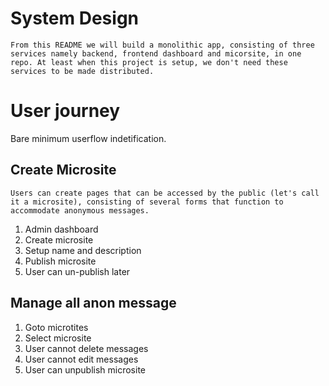 # System Design

```
From this README we will build a monolithic app, consisting of three services namely backend, frontend dashboard and micorsite, in one repo. At least when this project is setup, we don't need these services to be made distributed.
```

# User journey

Bare minimum userflow indetification.

## Create Microsite

```
Users can create pages that can be accessed by the public (let's call it a microsite), consisting of several forms that function to accommodate anonymous messages.
```

1. Admin dashboard
2. Create microsite
3. Setup name and description
4. Publish microsite
5. User can un-publish later

## Manage all anon message

1. Goto microtites
2. Select microsite
3. User cannot delete messages
4. User cannot edit messages
5. User can unpublish microsite
